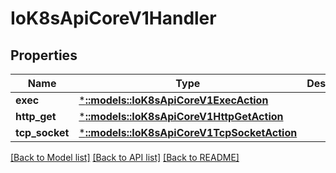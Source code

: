 # IoK8sApiCoreV1Handler

## Properties
Name | Type | Description | Notes
------------ | ------------- | ------------- | -------------
**exec** | [***::models::IoK8sApiCoreV1ExecAction**](io.k8s.api.core.v1.ExecAction.md) |  | [optional] 
**http_get** | [***::models::IoK8sApiCoreV1HttpGetAction**](io.k8s.api.core.v1.HTTPGetAction.md) |  | [optional] 
**tcp_socket** | [***::models::IoK8sApiCoreV1TcpSocketAction**](io.k8s.api.core.v1.TCPSocketAction.md) |  | [optional] 

[[Back to Model list]](../README.md#documentation-for-models) [[Back to API list]](../README.md#documentation-for-api-endpoints) [[Back to README]](../README.md)


